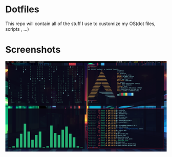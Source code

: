# Dotfiles
This repo will contain all of the stuff I use to customize my OS(dot files, scripts , ...)

# Screenshots
![SCREEN1!](./screenshots/ArchLinux.png)
